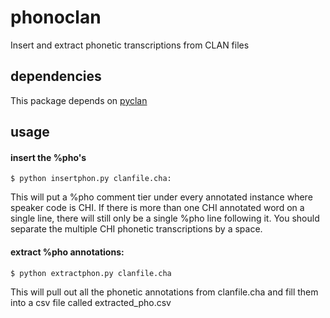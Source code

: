# phonoclan

Insert and extract phonetic transcriptions from CLAN files


## dependencies

This package depends on [pyclan](https://github.com/SeedlingsBabylab/pyclan)


## usage

#### insert the %pho's


```
$ python insertphon.py clanfile.cha:
```

This will put a %pho comment tier under every annotated instance where
speaker code is CHI. If there is more than one CHI annotated word on a
single line, there will still only be a single %pho line following it.
You should separate the multiple CHI phonetic transcriptions by a space.


#### extract %pho annotations:

```
$ python extractphon.py clanfile.cha
```

This will pull out all the phonetic annotations from clanfile.cha and
fill them into a csv file called extracted_pho.csv